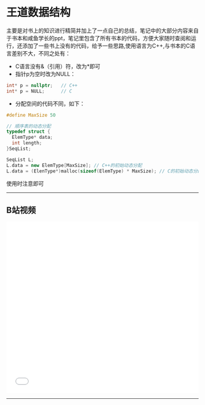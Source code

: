 # 王道数据结构
主要是对书上的知识进行精简并加上了一点自己的总结，笔记中的大部分内容来自于书本和咸鱼学长的ppt，笔记里包含了所有书本的代码，方便大家随时查阅和运行，还添加了一些书上没有的代码，给予一些思路,使用语言为C++,与书本的C语言差别不大，不同之处有：
- C语言没有&（引用）符，改为\*即可
- 指针p为空时改为NULL：
```C++
int* p = nullptr;   // C++
int* p = NULL;      // C
```
- 分配空间的代码不同，如下：
```C++
#define MaxSize 50

// 顺序表的动态分配
typedef struct {
  ElemType* data;
  int length;
}SeqList;

SeqList L;
L.data = new ElemType[MaxSize]; // C++的初始动态分配
L.data = (ElenType*)malloc(sizeof(ElemType) * MaxSize); // C的初始动态分配
```
使用时注意即可

---

## B站视频

<p align="center">
    <iframe src="//player.bilibili.com/player.html?aid=92191094&bvid=BV1b7411N798&cid=235888729&page=1" scrolling="no" border="0" frameborder="no" framespacing="0" allowfullscreen="true" width="100%" height="450" sandbox="allow-top-navigation allow-same-origin allow-forms allow-scripts"> </iframe>
</p>

---